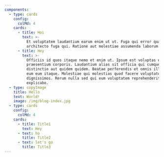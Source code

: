 ```yaml
---
components:
  - type: cards
    config:
      colMd: 4
    cards:
      - title: Hoi
        text: >-
          Et voluptatem laudantium earum enim ut ut. Fuga qui error quam est
          architecto fuga qui. Ratione aut molestiae assumenda laborum.
      - title: Hey
        text: >-
          Officiis id quos itaque nemo et enim ut. Ipsum est voluptas et maxime
          praesentium corporis. Laudantium alias sit officia qui cumque
          distinctio aut quidem quidem. Beatae perferendis et omnis illum quae
          eum eum itaque. Molestiae qui molestias quod facere voluptatum atque
          dignissimos. Rerum nulla sed qui eum voluptatem reprehenderit
          explicabo.
  - type: copyImage
    title: Hello
    text: World!
    image: /img/blog-index.jpg
  - type: cards
    config:
      colMd: 4
    cards:
      - title: Title1
        text: Hey
      - text: ho
        title: Title2
      - text: let's go
        title: Title3
---
```


